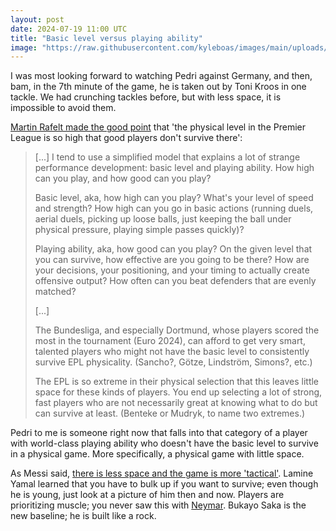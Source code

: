 ```yaml
---
layout: post
date: 2024-07-19 11:00 UTC
title: "Basic level versus playing ability"
image: "https://raw.githubusercontent.com/kyleboas/images/main/uploads/2024/07/09/Image-09Jul2024_02:22:49.png"
---
```


I was most looking forward to watching Pedri against Germany, and then, bam, in the 7th minute of the game, he is taken out by Toni Kroos in one tackle. We had crunching tackles before, but with less space, it is impossible to avoid them.

<!---more--->  

[Martin Rafelt made the good point](https://x.com/martinrafelt/status/1809201925952242109?s=46&t=YC8lQJTh43E_mBQW40Ct2g) that 'the physical level in the Premier League is so high that good players don't survive there':

>  [...] I tend to use a simplified model that explains a lot of strange performance development: basic level and playing ability. How high can you play, and how good can you play?
>  
> Basic level, aka, how high can you play? What's your level of speed and strength? How high can you go in basic actions (running duels, aerial duels, picking up loose balls, just keeping the ball under physical pressure, playing simple passes quickly)?
> 
> Playing ability, aka, how good can you play? On the given level that you can survive, how effective are you going to be there? How are your decisions, your positioning, and your timing to actually create offensive output? How often can you beat defenders that are evenly matched?
>
> [...]
> 
> The Bundesliga, and especially Dortmund, whose players scored the most in the tournament (Euro 2024), can afford to get very smart, talented players who might not have the basic level to consistently survive EPL physicality. (Sancho?, Götze, Lindström, Simons?, etc.)
> 
> The EPL is so extreme in their physical selection that this leaves little space for these kinds of players. You end up selecting a lot of strong, fast players who are not necessarily great at knowing what to do but can survive at least. (Benteke or Mudryk, to name two extremes.)

Pedri to me is someone right now that falls into that category of a player with world-class playing ability who doesn't have the basic level to survive in a physical game. More specifically, a physical game with little space. 

As Messi said, [there is less space and the game is more 'tactical'](https://tacticsjournal.com/2024/06/28/lionel-messi-says-football-is-too-tactical/). Lamine Yamal learned that you have to bulk up if you want to survive; even though he is young, just look at a picture of him then and now. Players are prioritizing muscle; you never saw this with [Neymar](https://youtu.be/ob-hr4_Znb8?si=yaATbafz-PuZ8muJ). Bukayo Saka is the new baseline; he is built like a rock.
